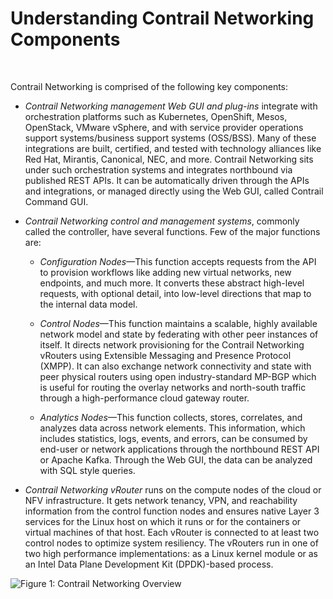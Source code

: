 # Understanding Contrail Networking Components

 

Contrail Networking is comprised of the following key components:

-   *Contrail Networking management Web GUI and plug-ins* integrate with
    orchestration platforms such as Kubernetes, OpenShift, Mesos,
    OpenStack, VMware vSphere, and with service provider operations
    support systems/business support systems (OSS/BSS). Many of these
    integrations are built, certified, and tested with technology
    alliances like Red Hat, Mirantis, Canonical, NEC, and more. Contrail
    Networking sits under such orchestration systems and integrates
    northbound via published REST APIs. It can be automatically driven
    through the APIs and integrations, or managed directly using the Web
    GUI, called Contrail Command GUI.

-   *Contrail Networking control and management systems*, commonly
    called the controller, have several functions. Few of the major
    functions are:

    -   *Configuration Nodes*—This function accepts requests from the
        API to provision workflows like adding new virtual networks, new
        endpoints, and much more. It converts these abstract high-level
        requests, with optional detail, into low-level directions that
        map to the internal data model.

    -   *Control Nodes*—This function maintains a scalable, highly
        available network model and state by federating with other peer
        instances of itself. It directs network provisioning for the
        Contrail Networking vRouters using Extensible Messaging and
        Presence Protocol (XMPP). It can also exchange network
        connectivity and state with peer physical routers using open
        industry-standard MP-BGP which is useful for routing the overlay
        networks and north-south traffic through a high-performance
        cloud gateway router.

    -   *Analytics Nodes*—This function collects, stores, correlates,
        and analyzes data across network elements. This information,
        which includes statistics, logs, events, and errors, can be
        consumed by end-user or network applications through the
        northbound REST API or Apache Kafka. Through the Web GUI, the
        data can be analyzed with SQL style queries.

-   *Contrail Networking vRouter* runs on the compute nodes of the cloud
    or NFV infrastructure. It gets network tenancy, VPN, and
    reachability information from the control function nodes and ensures
    native Layer 3 services for the Linux host on which it runs or for
    the containers or virtual machines of that host. Each vRouter is
    connected to at least two control nodes to optimize system
    resiliency. The vRouters run in one of two high performance
    implementations: as a Linux kernel module or as an Intel Data Plane
    Development Kit (DPDK)-based process.

![Figure 1: Contrail Networking
Overview](documentation/images/g300459.png)

 
